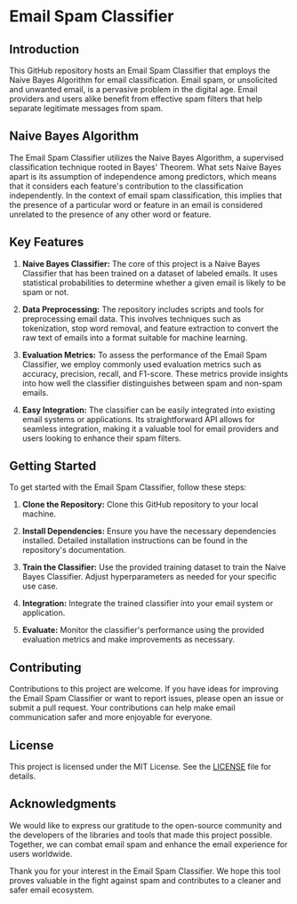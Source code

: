 # Email Spam Classifier

## Introduction

This GitHub repository hosts an Email Spam Classifier that employs the Naive Bayes Algorithm for email classification. Email spam, or unsolicited and unwanted email, is a pervasive problem in the digital age. Email providers and users alike benefit from effective spam filters that help separate legitimate messages from spam.

## Naive Bayes Algorithm

The Email Spam Classifier utilizes the Naive Bayes Algorithm, a supervised classification technique rooted in Bayes' Theorem. What sets Naive Bayes apart is its assumption of independence among predictors, which means that it considers each feature's contribution to the classification independently. In the context of email spam classification, this implies that the presence of a particular word or feature in an email is considered unrelated to the presence of any other word or feature.

## Key Features

1. **Naive Bayes Classifier:** The core of this project is a Naive Bayes Classifier that has been trained on a dataset of labeled emails. It uses statistical probabilities to determine whether a given email is likely to be spam or not.

2. **Data Preprocessing:** The repository includes scripts and tools for preprocessing email data. This involves techniques such as tokenization, stop word removal, and feature extraction to convert the raw text of emails into a format suitable for machine learning.

3. **Evaluation Metrics:** To assess the performance of the Email Spam Classifier, we employ commonly used evaluation metrics such as accuracy, precision, recall, and F1-score. These metrics provide insights into how well the classifier distinguishes between spam and non-spam emails.

4. **Easy Integration:** The classifier can be easily integrated into existing email systems or applications. Its straightforward API allows for seamless integration, making it a valuable tool for email providers and users looking to enhance their spam filters.

## Getting Started

To get started with the Email Spam Classifier, follow these steps:

1. **Clone the Repository:** Clone this GitHub repository to your local machine.

2. **Install Dependencies:** Ensure you have the necessary dependencies installed. Detailed installation instructions can be found in the repository's documentation.

3. **Train the Classifier:** Use the provided training dataset to train the Naive Bayes Classifier. Adjust hyperparameters as needed for your specific use case.

4. **Integration:** Integrate the trained classifier into your email system or application.

5. **Evaluate:** Monitor the classifier's performance using the provided evaluation metrics and make improvements as necessary.

## Contributing

Contributions to this project are welcome. If you have ideas for improving the Email Spam Classifier or want to report issues, please open an issue or submit a pull request. Your contributions can help make email communication safer and more enjoyable for everyone.

## License

This project is licensed under the MIT License. See the [LICENSE](LICENSE) file for details.

## Acknowledgments

We would like to express our gratitude to the open-source community and the developers of the libraries and tools that made this project possible. Together, we can combat email spam and enhance the email experience for users worldwide.

Thank you for your interest in the Email Spam Classifier. We hope this tool proves valuable in the fight against spam and contributes to a cleaner and safer email ecosystem.
